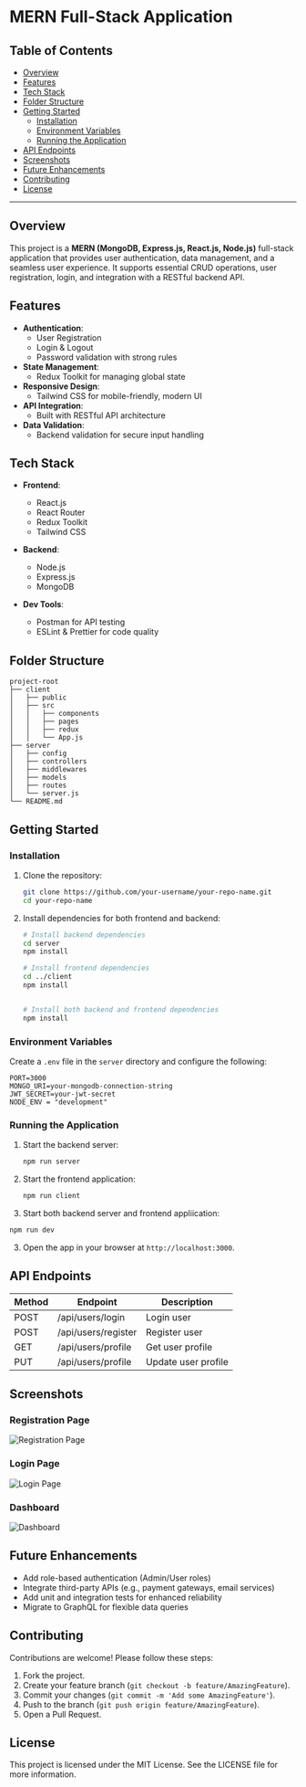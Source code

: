 # MERN Full-Stack Application

## Table of Contents
- [Overview](#overview)
- [Features](#features)
- [Tech Stack](#tech-stack)
- [Folder Structure](#folder-structure)
- [Getting Started](#getting-started)
  - [Installation](#installation)
  - [Environment Variables](#environment-variables)
  - [Running the Application](#running-the-application)
- [API Endpoints](#api-endpoints)
- [Screenshots](#screenshots)
- [Future Enhancements](#future-enhancements)
- [Contributing](#contributing)
- [License](#license)

---

## Overview
This project is a **MERN (MongoDB, Express.js, React.js, Node.js)** full-stack application that provides user authentication, data management, and a seamless user experience. It supports essential CRUD operations, user registration, login, and integration with a RESTful backend API.

## Features
- **Authentication**:
  - User Registration
  - Login & Logout
  - Password validation with strong rules
- **State Management**:
  - Redux Toolkit for managing global state
- **Responsive Design**:
  - Tailwind CSS for mobile-friendly, modern UI
- **API Integration**:
  - Built with RESTful API architecture
- **Data Validation**:
  - Backend validation for secure input handling

## Tech Stack
- **Frontend**:
  - React.js
  - React Router
  - Redux Toolkit
  - Tailwind CSS

- **Backend**:
  - Node.js
  - Express.js
  - MongoDB

- **Dev Tools**:
  - Postman for API testing
  - ESLint & Prettier for code quality

## Folder Structure
```
project-root
├── client
│   ├── public
│   ├── src
│   │   ├── components
│   │   ├── pages
│   │   ├── redux
│   │   └── App.js
├── server
│   ├── config
│   ├── controllers
│   ├── middlewares
│   ├── models
│   ├── routes
│   └── server.js
└── README.md
```

## Getting Started
### Installation
1. Clone the repository:
   ```bash
   git clone https://github.com/your-username/your-repo-name.git
   cd your-repo-name
   ```
2. Install dependencies for both frontend and backend:
   ```bash
   # Install backend dependencies
   cd server
   npm install

   # Install frontend dependencies
   cd ../client
   npm install

   
   # Install both backend and frontend dependencies
   npm install
   ```

### Environment Variables
Create a `.env` file in the `server` directory and configure the following:
```
PORT=3000
MONGO_URI=your-mongodb-connection-string
JWT_SECRET=your-jwt-secret
NODE_ENV = "development"
```

### Running the Application
1. Start the backend server:
   ```bash
   npm run server
   ```
2. Start the frontend application:
   ```bash
   npm run client
   ```
3. Start both backend server and frontend appliication:
  ```bash
  npm run dev
  ```
3. Open the app in your browser at `http://localhost:3000`.

## API Endpoints
| Method | Endpoint          | Description              |
|--------|-------------------|--------------------------|
| POST   | /api/users/login  | Login user              |
| POST   | /api/users/register | Register user          |
| GET    | /api/users/profile | Get user profile       |
| PUT    | /api/users/profile | Update user profile    |

## Screenshots
### Registration Page
![Registration Page](https://via.placeholder.com/800x400?text=Registration+Page)

### Login Page
![Login Page](https://via.placeholder.com/800x400?text=Login+Page)

### Dashboard
![Dashboard](https://via.placeholder.com/800x400?text=Dashboard)

## Future Enhancements
- Add role-based authentication (Admin/User roles)
- Integrate third-party APIs (e.g., payment gateways, email services)
- Add unit and integration tests for enhanced reliability
- Migrate to GraphQL for flexible data queries

## Contributing
Contributions are welcome! Please follow these steps:
1. Fork the project.
2. Create your feature branch (`git checkout -b feature/AmazingFeature`).
3. Commit your changes (`git commit -m 'Add some AmazingFeature'`).
4. Push to the branch (`git push origin feature/AmazingFeature`).
5. Open a Pull Request.

## License
This project is licensed under the MIT License. See the LICENSE file for more information.
